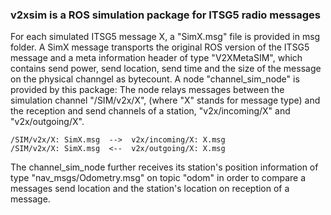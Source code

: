 
<!--
********************************************************************************
* Copyright (C) 2017-2020 German Aerospace Center (DLR). 
* Eclipse ADORe, Automated Driving Open Research https://eclipse.org/adore
*
* This program and the accompanying materials are made available under the 
* terms of the Eclipse Public License 2.0 which is available at
* http://www.eclipse.org/legal/epl-2.0.
*
* SPDX-License-Identifier: EPL-2.0 
*
* Contributors: 
*   Daniel Heß 
********************************************************************************
-->
### v2xsim is a ROS simulation package for ITSG5 radio messages 
For each simulated ITSG5 message X, a "SimX.msg" file is provided in msg folder.
A SimX message transports the original ROS version of the ITSG5 message and a meta information header of type "V2XMetaSIM",
which contains send power, send location, send time and the size of the message on the physical channgel as bytecount.
A node "channel_sim_node" is provided by this package: The node relays messages between the simulation channel "/SIM/v2x/X", (where "X" stands for message type) and the reception and send channels of a station, "v2x/incoming/X" and "v2x/outgoing/X".
```
/SIM/v2x/X: SimX.msg  -->  v2x/incoming/X: X.msg
/SIM/v2x/X: SimX.msg  <--  v2x/outgoing/X: X.msg
```
The channel_sim_node further receives its station's position information of type "nav_msgs/Odometry.msg" on topic "odom" in order to compare a messages send location and the station's location on reception of a message.

